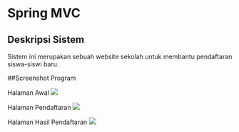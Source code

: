 # Spring MVC

## Deskripsi Sistem
Sistem ini merupakan sebuah website sekolah untuk membantu pendaftaran siswa-siswi baru.

##Screenshot Program

Halaman Awal
![](/screenshot/1.JPG)

Halaman Pendaftaran
![](/screenshot/2.JPG)

Halaman Hasil Pendaftaran
![](/screenshot/3.JPG)